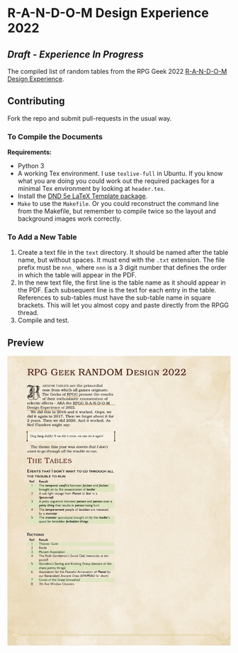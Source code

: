 # R-A-N-D-O-M Design Experience 2022

## *Draft - Experience In Progress*

The compiled list of random tables from the RPG Geek 2022 [R-A-N-D-O-M Design
Experience](https://rpggeek.com/thread/2942480/2022-r-n-d-o-m-design-experience).

## Contributing

Fork the repo and submit pull-requests in the usual way.

### To Compile the Documents

**Requirements:**

* Python 3
* A working Tex environment. I use `texlive-full` in Ubuntu. If you know
what you are doing you could work out the required packages for a minimal Tex
environment by looking at `header.tex`.
* Install the [DND 5e LaTeX Template
package](https://github.com/rpgtex/DND-5e-LaTeX-Template).
* `Make` to use the `Makefile`. Or you could reconstruct the
command line from the Makefile, but remember to compile twice so the layout
and background images work correctly.

### To Add a New Table

1. Create a text file in the `text` directory. It should be named after the
   table name, but without spaces. It must end with the `.txt` extension.
   The file prefix must be `nnn_` where `nnn` is a 3 digit number that defines
   the order in which the table will appear in the PDF.
2. In the new text file, the first line is the table name as it should appear in
   the PDF. Each subsequent line is the text for each entry in the table.
   References to sub-tables must have the sub-table name in square brackets.
   This will let you almost copy and paste directly from the RPGG thread.
3. Compile and test.

## Preview

![Preview image of the first page from the PDF](./preview.jpg)
